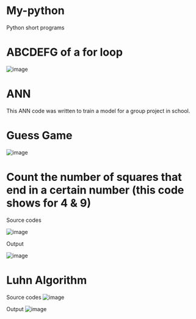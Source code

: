 # My-python
Python short programs

# ABCDEFG of a for loop
![image](https://user-images.githubusercontent.com/41402706/211504341-d2555b95-b3cc-476c-947a-935e29578b16.png)

# ANN
This ANN code was written to  train a model for a group project in school.


# Guess Game
![image](https://user-images.githubusercontent.com/41402706/211492347-9320454e-1eea-47d4-9fbe-5a91ed2de169.png)

# Count the number of squares that end in a certain number (this code shows for 4 & 9)
Source codes

![image](https://user-images.githubusercontent.com/41402706/211503683-ba9d731c-1962-4719-870e-ced9295e9fe0.png)

Output

![image](https://user-images.githubusercontent.com/41402706/211503386-7157ff5b-6cc1-4c8c-92db-3b7c167e427b.png)

# Luhn Algorithm
Source codes
![image](https://user-images.githubusercontent.com/41402706/211745343-6b5f429b-c01c-4309-bcc0-ba16b594f8de.png)

Output
![image](https://user-images.githubusercontent.com/41402706/211745227-46baad25-f57c-4fe4-b265-a85f88cf2c06.png)




